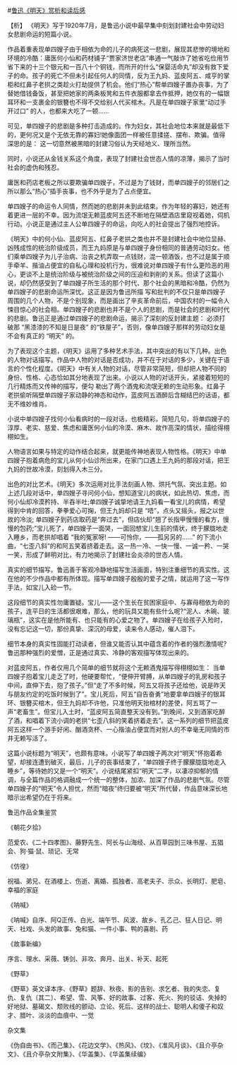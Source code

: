 #[鲁迅《明天》赏析和读后感](https://www.vrrw.net/wx/9224.html)

【析】 《明天》写于1920年7月，是鲁迅小说中最早集中刻划封建社会中劳动妇女悲剧命运的短篇小说。

作品着重表现单四嫂子由于相依为命的儿子的病死这一悲剧，展现其悲惨的境地和环境的冷酷：庸医何小仙和药材铺子“贾家济世老店”串通一气敲诈了她省吃俭用节省下来的十三个银元和一百八十个铜钱，而所开的什么“保婴活命丸”却没有救下爱子的命。孩子的死亡不但未引起任何人的同情，反为王九妈、蓝皮阿五、咸亨的掌柜和红鼻子老拱之类趁火打劫提供了机会。他们“热心”帮单四嫂子置办丧事，为了替她借钱备饭，甚至把她家的两条板凳和五件衣服都拿去作抵押，她仅有的一幅银耳环和一支裹金的银簪也不得不交给别人代买棺木。凡是在单四嫂子家里“动过手开过口” 的人，也都来大吃了一顿……

可见，单四嫂子的悲剧是多种打击造成的。作为妇女，其社会地位本来就是最低下的，更何况又是个无依无靠的寡妇!她像面团一样被任意揉搓、摆布、欺骗。值得深思的是： 这一切意然被黑暗的封建习俗认为天经地义、理所当然。

同时，小说还从金钱关系这个角度，表现了封建社会世态人情的凉薄，揭示了当时社会的虚伪和残忍。



庸医和药店老板之所以要欺骗单四嫂子，不过是为了钱财，而单四嫂子的邻居们之所以那么“热心”插手丧事，也不外乎是为了占点便宜。

单四嫂子的命运令人同情，然而她的悲剧并未到此结束。作为年轻的寡妇，她还有着更进一层的不幸。因为流氓无赖蓝皮阿五还不断地在隔壁酒店里窥视着她，伺机行动。小说正是通过主人公单四嫂子的命运，向吃人的社会提出了强烈地控诉。

《明天》中的何小仙、蓝皮阿五、红鼻子老拱之类也并不是封建社会中地位显赫、凶残成性的统治阶级成员，而王九妈原是与单四嫂子身份相同的普通劳动妇女。他们乘单四嫂子为儿子治病、治丧之机弄取一点钱财，混一顿酒饭，也不过是属于顺手牵羊、揩油占便宜的自私心理和投机行为，很难说对单四嫂子有什么更险恶的用心，更谈不上是统治阶级与被统治阶级之间的压迫和剥削的关系。但读了这篇小说，却仍然感受到了单四嫂子所生活的那个时代、那个社会的黑暗和冷酷，仍然为单四嫂子的悲剧命运所深忧。这正是因为鲁迅所描 写和批判的不仅只是单四嫂子周围的几个人物，不是个别现象，而是画出了辛亥革命前后，中国农村的一幅令人悚目惊心的社会相。单四嫂子的悲剧也并不是个人的悲剧，而是社会的悲剧和时代的悲剧。鲁迅正是通过单四嫂子的悲剧命运，揭示了深刻的反封建主题： 必须打破那 “黑漆漆的不知是日是夜” 的“铁屋子”，否则，像单四嫂子那样的劳动妇女是不会有真正的 “明天” 的。

为了表现这个主题，《明天》运用了多种艺术手法，其中突出的有以下几种。出色的人物对话描写。作品中人物的对话是否成功，并不在于对话的多少，关键在于语言的个性化程度。《明天》中有关人物的对话，尽管非常简短，但却把人物不同的身份、性格、心态恰如其分地表现了出来。小说以人物的对话开头，紧接着短短的几行精炼而又传神的描写，便勾 勒出了两个酒鬼和流氓无赖的生动形象。红鼻子老拱偷听隔壁单四嫂子家动静的神态和动作，蓝皮阿五酒醉后含糊结巴的话语，都无不维妙维肖。

小说中单四嫂子找何小仙看病时的一段对话，也极精彩。简短几句，将单四嫂子的淳厚、老实、慈爱、焦虑和庸医何小仙的冷漠、麻木、故作高深的情状，描绘得栩栩如生。

人物语言如果与特定的动作结合起来，就更能传神地表现人物性格。《明天》中单四嫂子抱着病危的宝儿从何小仙诊所出来，在家门口遇上王九妈的那段对话，把王九妈的世故冷漠，刻划得入木三分。

出色的对比艺术。《明天》多次运用对比手法刻画人物、烘托气氛、突出主题。如上述几段对话中，单四嫂子寻问何小仙，想知道宝儿的病状，如此热切、焦虑，而何小仙却冷漠矜持、半吞半吐;单四嫂子诚挚地请王九妈看一看宝儿的病情，希望得到中肯的回答，拳拳爱心可掬，但王九妈却只是 “唔”，点头又摇头，报之以世故的冷淡; 单四嫂子到药店取药是“奔过去”，但店伙却“翘了长指甲慢慢的看方，慢慢的包药;”宝儿死了，单四嫂子一面哭，一面回想宝儿生前的情状，终于朦胧地走 入睡乡，而老拱却唱着 “我的冤家呀! ——可怜你，——孤另另的……” 的下流小曲，“七歪八斜”的和阿五笑着挤着走去。这一热一冷、一快一慢、一诚一矜、一哭一笑，形成了鲜明对比，有力地揭示了封建社会炎凉的世态人情。

真实的细节描写。鲁迅善于客观冷静地描写生活画面，特别注重细节的真实性。这在他的不少作品中都有所体现。描写单四嫂子殷殷的爱子之情，就运用了这一写作手法，如宝儿入硷一节。

这段细节的真实性勿庸置疑。宝儿——这个生长在贫困家庭中、与寡母相依为命的孩子，连平日的生活都很艰难，那么，他的玩具又能有些什么呢?“泥人、木碗、玻璃瓶”，这实在是他所能有、也只能有的心爱之物了。单四嫂子在给孩子入殓时，没有忘记这一切，那份真挚、深沉的母爱，读来令人感动，催人泪下。

细节本身的真实性固能打动读者，但谁又能否认其中蕴含着的作者的强烈激情呢? 鲁迅那种强烈的爱憎，正是通过真实、冷静的客观描写体现出来的。

对蓝皮阿五，作者仅用几个简单的细节就将这个无赖酒鬼描写得栩栩如生： 当单四嫂子抱着宝儿走乏了时，他硬要帮忙，“便伸开臂膊，从单四嫂子的乳房和孩子中间，直伸下去，抱了孩子。”但“走了不多时候，阿五又将孩子还给他，说是昨天与朋友约定的吃饭时候到了”。宝儿死后，阿五“自告奋勇”地要拿单四嫂子的银耳环、银簪买棺木，但王九妈却不许他，只准他明天抬棺材的差使，阿五骂了一声“老畜生”。但宝儿入土时，“蓝皮阿五简直整天没有到。”到晚间，又到酒家吃醉了酒，和唱着下流小调的老拱“七歪八斜的笑着挤着走去”。这一系列的细节把蓝皮阿五这样一个游手好闲、酗酒贪杯、一心揩油占便宜而对别人的不幸毫无同情的市井无赖写活了。

这篇小说标题为“明天”，也颇有意味。小说写了单四嫂子两次对“明天”怀抱着希望，却接连遭到破灭，最后，儿子的丧事结束了，“单四嫂子终于朦朦胧胧地走入睡乡”，等待她的又是一个“明天”。小说结尾紧扣“明天”二字，以凄凉抑郁的情调，与全篇作品的格调融成一个统一的整体，加浓、加深了作品的悲剧气氛。尽管单四嫂子的“明天”令人担忧，然而“暗夜”终归要被“明天”所代替，作品意味深长地暗示出希望仍在于将来。

鲁迅作品全集鉴赏

《朝花夕拾》

范爱农、《二十四孝图》、藤野先生、阿长与山海经、从百草园到三味书屋、五猖会、狗·猫·鼠、琐记、无常

《仿徨》

祝福、弟兄、在酒楼上、伤逝、离婚、孤独者、高老夫子、示众、长明灯、肥皂、幸福的家庭

《呐喊》

《呐喊》自序、阿Q正传、白光、端午节、风波、故乡、孔乙己、狂人日记、明天、社戏、头发的故事、兔和猫、一件小事、鸭的喜剧、药

《故事新编》

序言、理水、采薇、铸剑、非攻、奔月、出关、补天、起死

《野草》

《野草》英文译本序、《野草》题辞、秋夜、影的告别、求乞者、我的失恋、复仇、复仇〔其二〕、希望、雪、风筝、好的故事、过客、死火、狗的驳诘、失掉的好地狱、墓碣文、颓败线的颤动、立论、死后、这样的战士、聪明人和傻子和奴才、腊叶、淡淡的血痕中、一觉

杂文集

《伪自由书》、《而己集》、《花边文学》、《热风》、《坟》、《准风月谈》、《且介亭杂文》、《且介亭杂文附集》、《华盖集》、《华盖集续编》

